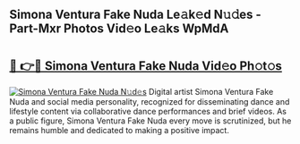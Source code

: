 ## Simona Ventura Fake Nuda Le𝚊k𝚎d N𝚞𝚍es - Part-Mxr Photos Vid𝚎o Le𝚊ks WpMdA

# <h2><a href="http://fbcp2sh.evod.top/?m=Simona+Ventura+Fake+Nuda">🔗 👉🔴 Simona Ventura Fake Nuda Vid𝚎o Ph𝚘t𝚘s</a></h2>

[![Simona Ventura Fake Nuda N𝚞d𝚎s](https://i.imgur.com/8V9OHl7.gif)](http://fbcp2sh.evod.top/?m=Simona+Ventura+Fake+Nuda)
Digital artist Simona Ventura Fake Nuda and social media personality, recognized for disseminating dance and lifestyle content via collaborative dance performances and brief videos. As a public figure, Simona Ventura Fake Nuda every move is scrutinized, but he remains humble and dedicated to making a positive impact. 
